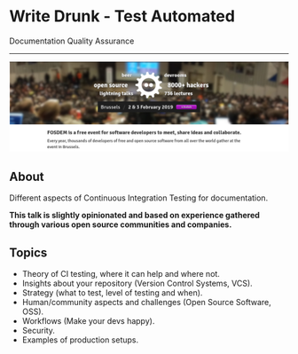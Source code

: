 # Write Drunk - Test Automated

Documentation Quality Assurance

---

![FOSDEM 2019](images/fosdem-demo.png)

## About

Different aspects of Continuous Integration Testing for documentation.

**This talk is slightly opinionated and based on experience gathered through various open source communities and companies.**

## Topics

- Theory of CI testing, where it can help and where not.
- Insights about your repository (Version Control Systems, VCS).
- Strategy (what to test, level of testing and when).
- Human/community aspects and challenges (Open Source Software, OSS).
- Workflows (Make your devs happy).
- Security.
- Examples of production setups.
